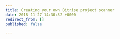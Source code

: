 ```yaml
---
title: Creating your own Bitrise project scanner
date: 2018-11-27 14:30:32 +0000
redirect_from: []
published: false

---
```

